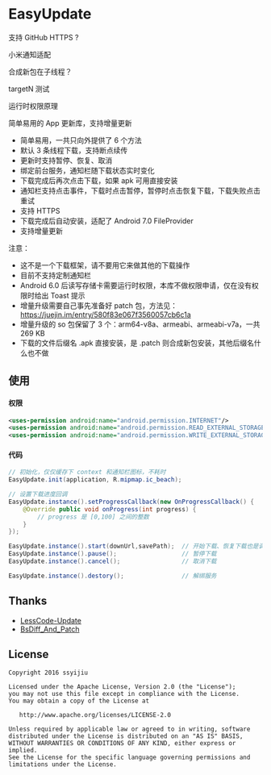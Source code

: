 # EasyUpdate

支持 GitHub  HTTPS ?

小米通知适配

合成新包在子线程？

targetN 测试

运行时权限原理



简单易用的 App 更新库，支持增量更新

- 简单易用，一共只向外提供了 6 个方法
- 默认 3 条线程下载，支持断点续传
- 更新时支持暂停、恢复、取消
- 绑定前台服务，通知栏随下载状态实时变化
- 下载完成后再次点击下载，如果 apk 可用直接安装
- 通知栏支持点击事件，下载时点击暂停，暂停时点击恢复下载，下载失败点击重试
- 支持 HTTPS
- 下载完成后自动安装，适配了 Android 7.0 FileProvider
- 支持增量更新

注意：

- 这不是一个下载框架，请不要用它来做其他的下载操作
- 目前不支持定制通知栏
- Android 6.0 后读写存储卡需要运行时权限，本库不做权限申请，仅在没有权限时给出 Toast 提示
- 增量升级需要自己事先准备好 patch 包，方法见：https://juejin.im/entry/580f83e067f3560057cb6c1a
- 增量升级的 so 包保留了 3 个：arm64-v8a、armeabi、armeabi-v7a，一共 269 KB
- 下载的文件后缀名 .apk 直接安装，是 .patch 则合成新包安装，其他后缀名什么也不做



## 使用

#### 权限

```xml
<uses-permission android:name="android.permission.INTERNET"/>
<uses-permission android:name="android.permission.READ_EXTERNAL_STORAGE"/>
<uses-permission android:name="android.permission.WRITE_EXTERNAL_STORAGE"/>
```

#### 代码

```java
// 初始化，仅仅缓存下 context 和通知栏图标，不耗时
EasyUpdate.init(application, R.mipmap.ic_beach);   

// 设置下载进度回调
EasyUpdate.instance().setProgressCallback(new OnProgressCallback() {
  	@Override public void onProgress(int progress) {
    	// progress 是 [0,100] 之间的整数
  	}
});

EasyUpdate.instance().start(downUrl,savePath);  // 开始下载、恢复下载也是调用它
EasyUpdate.instance().pause();                  // 暂停下载
EasyUpdate.instance().cancel();                 // 取消下载

EasyUpdate.instance().destory();                // 解绑服务
```



## Thanks

- [LessCode-Update](https://github.com/openproject/LessCode-Update)
- [BsDiff_And_Patch](https://github.com/hongyangAndroid/BsDiff_And_Patch)



## License

```
Copyright 2016 ssyijiu

Licensed under the Apache License, Version 2.0 (the "License");
you may not use this file except in compliance with the License.
You may obtain a copy of the License at

   http://www.apache.org/licenses/LICENSE-2.0

Unless required by applicable law or agreed to in writing, software
distributed under the License is distributed on an "AS IS" BASIS,
WITHOUT WARRANTIES OR CONDITIONS OF ANY KIND, either express or implied.
See the License for the specific language governing permissions and
limitations under the License.
```




